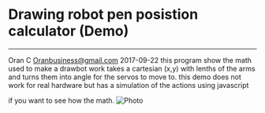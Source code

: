 
# Drawing robot pen posistion calculator (Demo)
--------
Oran C
Oranbusiness@gmail.com
2017-09-22
this program show the math used to make a drawbot work
takes a cartesian (x,y) with lenths of the arms and turns them into 
angle for the servos to move to.
this demo does not work for real hardware but has a simulation of the actions using javascript

if you want to see how the math.
![Photo](https://i.imgur.com/Au3N5oh.jpg)

